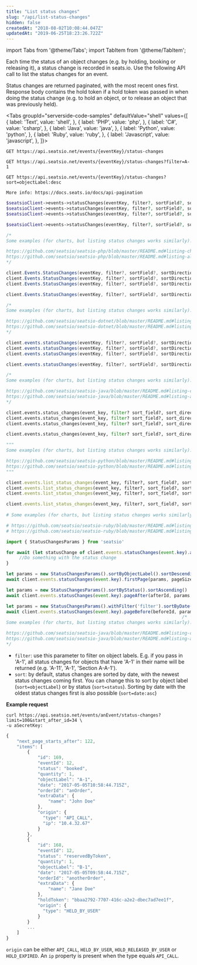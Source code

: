 ```yaml
---
title: "List status changes"
slug: "/api/list-status-changes"
hidden: false
createdAt: "2018-08-02T10:08:44.047Z"
updatedAt: "2019-06-25T18:23:26.722Z"
---
```


import Tabs from '@theme/Tabs';
import TabItem from '@theme/TabItem';

Each time the status of an object changes (e.g. by holding, booking or releasing it), a status change is recorded in seats.io. Use the following API call to list the status changes for an event.

Status changes are returned paginated, with the most recent ones first. Response body contains the hold token if a hold token was passed in when doing the status change (e.g. to hold an object, or to release an object that was previously held).



<Tabs 
  groupId="serverside-code-samples"
  defaultValue="shell"
  values={[
{ label: 'Text', value: 'shell', },
{ label: 'PHP', value: 'php', },
{ label: 'C#', value: 'csharp', },
{ label: 'Java', value: 'java', },
{ label: 'Python', value: 'python', },
{ label: 'Ruby', value: 'ruby', },
{ label: 'Javascript', value: 'javascript', },
]}>
<TabItem value='shell'>

```shell
GET https://api.seatsio.net/events/{eventKey}/status-changes

GET https://api.seatsio.net/events/{eventKey}/status-changes?filter=A-1

GET https://api.seatsio.net/events/{eventKey}/status-changes?sort=objectLabel:desc

More info: https://docs.seats.io/docs/api-pagination

```

</TabItem>
<TabItem value='php'>

```php
$seatsioClient->events->statusChanges(eventKey, filter?, sortField?, sortDirection?)->firstPage(pageSize?)
$seatsioClient->events->statusChanges(eventKey, filter?, sortField?, sortDirection?)->pageAfter(afterId, pageSize?)
$seatsioClient->events->statusChanges(eventKey, filter?, sortField?, sortDirection?)->pageBefore(beforeId, pageSize?)

$seatsioClient->events->statusChanges(eventKey, filter?, sortField?, sortDirection?)->all()

/*
Some examples (for charts, but listing status changes works similarly):

https://github.com/seatsio/seatsio-php/blob/master/README.md#listing-charts-page-by-page
https://github.com/seatsio/seatsio-php/blob/master/README.md#listing-all-charts
*/
```

</TabItem>
<TabItem value='csharp'>

```csharp
client.Events.StatusChanges(eventKey, filter?, sortField?, sortDirection?).FirstPage(pageSize?)
client.Events.StatusChanges(eventKey, filter?, sortField?, sortDirection?).PageAfter(afterId, filter?, pageSize?)
client.Events.StatusChanges(eventKey, filter?, sortField?, sortDirection?).PageBefore(beforeId, filter?, pageSize?)

client.Events.StatusChanges(eventKey, filter?, sortField?, sortDirection?).All(filter?);

/*
Some examples (for charts, but listing status changes works similarly):

https://github.com/seatsio/seatsio-dotnet/blob/master/README.md#listing-charts-page-by-page
https://github.com/seatsio/seatsio-dotnet/blob/master/README.md#listing-all-charts
*/
```

</TabItem>
<TabItem value='java'>

```java
client.events.statusChanges(eventKey, filter?, sortField?, sortDirection?).firstPage(pageSize?)
client.events.statusChanges(eventKey, filter?, sortField?, sortDirection?).pageAfter(afterId, pageSize?)
client.events.statusChanges(eventKey, filter?, sortField?, sortDirection?).pageBefore(beforeId, pageSize?)

client.events.statusChanges(eventKey, filter?, sortField?, sortDirection?).all();

/*
Some examples (for charts, but listing status changes works similarly):

https://github.com/seatsio/seatsio-java/blob/master/README.md#listing-charts-page-by-page
https://github.com/seatsio/seatsio-java/blob/master/README.md#listing-all-charts
*/
```

</TabItem>
<TabItem value='python'>

```python
client.events.status_changes(event_key, filter? sort_field?, sort_direction?).first_page(page_size?)
client.events.status_changes(event_key, filter? sort_field?, sort_direction?).page_after(after_id, page_size?)
client.events.status_changes(event_key, filter? sort_field?, sort_direction?).page_before(before_id, page_size?)

client.events.status_changes(event_key, filter? sort_field?, sort_direction?).list()

"""
Some examples (for charts, but listing status changes works similarly):

https://github.com/seatsio/seatsio-python/blob/master/README.md#listing-charts-page-by-page
https://github.com/seatsio/seatsio-python/blob/master/README.md#listing-all-charts
"""
```

</TabItem>
<TabItem value='ruby'>

```ruby
client.events.list_status_changes(event_key, filter?, sort_field?, sort_direction?).first_page(page_size?)
client.events.list_status_changes(event_key, filter?, sort_field?, sort_direction?).page_after(after_id, page_size?)
client.events.list_status_changes(event_key, filter?, sort_field?, sort_direction?).page_before(before_id, page_size?)

client.events.list_status_changes(event_key, filter?, sort_field?, sort_direction?)
  
# Some examples (for charts, but listing status changes works similarly):

# https://github.com/seatsio/seatsio-ruby/blob/master/README.md#listing-charts-page-by-page
# https://github.com/seatsio/seatsio-ruby/blob/master/README.md#listing-all-charts
```

</TabItem>
<TabItem value='javascript'>

```javascript
import { StatusChangesParams } from 'seatsio'

for await (let statusChange of client.events.statusChanges(event.key).all(params?)) {
     //Do something with the status change
}

let params = new StatusChangesParams().sortByObjectLabel().sortDescending()
await client.events.statusChanges(event.key).firstPage(params, pageSize?)

let params = new StatusChangesParams().sortByStatus().sortAscending()
await client.events.statusChanges(event.key).pageAfter(afterId, params, pageSize?)

let params = new StatusChangesParams().withFilter('filter').sortByDate().sortDescending()
await client.events.statusChanges(event.key).pageBefore(beforeId, params, pageSize?)
                                                                   /*
Some examples (for charts, but listing status changes works similarly):

https://github.com/seatsio/seatsio-java/blob/master/README.md#listing-charts-page-by-page
https://github.com/seatsio/seatsio-java/blob/master/README.md#listing-all-charts
*/
```

</TabItem>
</Tabs>



- `filter`: use this parameter to filter on object labels. E.g. if you pass in 'A-1', all status changes for objects that have 'A-1' in their name will be returned (e.g. 'A-11', 'A-1', 'Section A-A-1').
- `sort`: by default, status changes are sorted by date, with the newest status changes coming first. You can change this to sort by object label (`sort=objectLabel`) or by status (`sort=status`). Sorting by date with the oldest status changes first is also possible (`sort=date:asc`)

**Example request**

```shell
curl https://api.seatsio.net/events/anEvent/status-changes?limit=100&start_after_id=34 \
-u aSecretKey:
```



```javascript
{
    "next_page_starts_after": 122,
    "items": [
        {
            "id": 169,
            "eventId": 12,
            "status": "booked",
            "quantity": 1,
            "objectLabel": "A-1",
            "date": "2017-05-05T10:58:44.715Z",
            "orderId": "anOrder",
            "extraData": {
                "name": "John Doe"
            },
            "origin": {
              "type": "API_CALL",
              "ip": "10.4.32.67"
            }
        },
        {
            "id": 168,
            "eventId": 12,
            "status": "reservedByToken",
            "quantity": 1,
            "objectLabel": "B-1",
            "date": "2017-05-05T09:58:44.715Z",
            "orderId": "anotherOrder",
            "extraData": {
                "name": "Jane Doe"
            }, 
            "holdToken": "bbaa2792-7707-416c-a2e2-dbec7ad7ee1f",
            "origin": {
              "type": "HELD_BY_USER"
            }
        }
        ...
    ]
}
```

`origin` can be either `API_CALL`, `HELD_BY_USER`, `HOLD_RELEASED_BY_USER` or `HOLD_EXPIRED`. An `ip` property is present when the type equals `API_CALL`.

